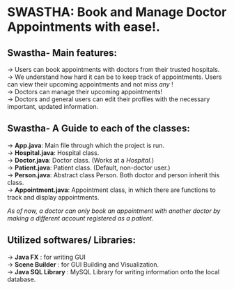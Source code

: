 # SWASTHA: Book and Manage Doctor Appointments with ease!.

## Swastha- Main features:

-> Users can book appointments with doctors from their trusted hospitals.<br>
-> We understand how hard it can be to keep track of appointments. Users can view their upcoming appointments and not miss _any_ !<br>
-> Doctors can manage their upcoming appointments!<br>
-> Doctors and general users can edit their profiles with the necessary important, updated information.<br>

## Swastha- A Guide to each of the classes:

-> **App.java**: Main file through which the project is run. <br>
-> **Hospital.java**: Hospital class.<br>
-> **Doctor.java**: Doctor class. (Works at a _Hospital_.)<br>
-> **Patient.java**: Patient class. (Default, non-doctor user.)<br>
-> **Person.java**: Abstract class Person. Both doctor and person inherit this class.<br>
-> **Appointment.java**: Appointment class, in which there are functions to track and display appointments.<br>

_As of now, a doctor can only book an appointment with another doctor by making a different account registered as a patient._

## Utilized softwares/ Libraries:

-> **Java FX** : for writing GUI<br>
-> **Scene Builder** : for GUI Building and Visualization.<br>
-> **Java SQL Library** : MySQL Library for writing information onto the local database.<br>
